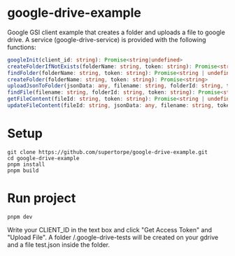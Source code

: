 # google-drive-example
Google GSI client example that creates a folder and uploads a file to google drive.
A service (google-drive-service) is provided with the following functions:

```typescript
googleInit(client_id: string): Promise<string|undefined>
createFolderIfNotExists(folderName: string, token: string): Promise<string>
findFolder(folderName: string, token: string): Promise<string | undefined>
createFolder(folderName: string, token: string): Promise<string>
uploadJsonToFolder(jsonData: any, filename: string, folderId: string, token: string): Promise<string>
findFile(filename: string, folderId: string, token: string): Promise<string | undefined>
getFileContent(fileId: string, token: string): Promise<string | undefined>
updateFileContent(fileId: string, jsonData: any, filename: string, token: string): Promise<void>
```

# Setup
```
git clone https://github.com/supertorpe/google-drive-example.git
cd google-drive-example
pnpm install
pnpm build
```

# Run project
```
pnpm dev
```
Write your CLIENT_ID in the text box and click "Get Access Token" and "Upload File".
A folder /.google-drive-tests will be created on your gdrive and a file test.json inside the folder.